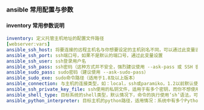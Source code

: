 <!--
 * @Description:
 * @Author: 焦国峰
 * @Github: https://github.com/clement-jiao
 * @Date: 2020-02-15 21:06:22
 * @LastEditors: clement-jiao
 * @LastEditTime: 2020-02-15 21:06:22
 -->
### ansible 常用配置与参数
#### inventory 常用参数说明
```yaml
inventory: 定义托管主机地址的配置文件路径
[webserver:vars]
ansible_ssh_host: 将要连接的远程主机名与你想要设定的主机别名不同，可以通过此变量设置
ansible_ssh_port: ssh端口号，如果不是默认的端口号，通过此变量设置
ansible_ssh_user: ssh登录用户名
ansible_ssh_pass: ssh密码（这种方式并不安全，强烈建议使用 --ask-pass 或 SSH 密钥）
ansible_sudo_pass: sudo密码（建议使用 --ask-sudo-pass）
ansible_sudo_exe: sudo命令路径（适用于1.8及以上版本）
ansible_connection: 与主机的连接类型，如：local，ssh或paramiko，1.2以前默认使用paramiko，1.2以后默认使用‘smart’，它会根据是否支持ControlPersist来判断‘ssh’方式是否可行
ansible_ssh_private_key_file: ssh使用的私钥文件，适用于有多个密钥，而你不想使用SSH代理的情况
ansible_shell_type: 目标系统的shell类型，默认情况下，命令的执行使用‘sh’语法，可设置为‘sch’或‘fish’
ansible_python_interpreter: 目标主机的python路径，适用情况：系统中有多个Python，或者命令路径不是“/usr/bin/python”
```
